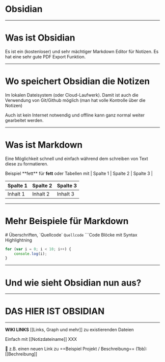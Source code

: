 # Obsidian

---
# Was ist Obsidian

Es ist ein (kostenloser) und sehr mächtiger Markdown Editor für Notizen.
Es hat eine sehr gute PDF Export Funktion.

---
# Wo speichert Obsidian die Notizen

Im lokalen Dateisystem (oder Cloud-Laufwerk).
Damit ist auch die Verwendung von Git/Github möglich (man hat volle Kontrolle über die Notizen)

Auch ist kein Internet notwendig und offline kann ganz normal weiter gearbeitet werden.

---
# Was ist Markdown

Eine Möglichkeit schnell und einfach während dem schreiben von Text diese zu formatieren.

Beispiel \*\*fett\*\* für **fett** oder Tabellen mit 
\| Spalte 1 \| Spalte 2 \| Spalte 3 \|

| Spalte 1 | Spalte 2 | Spalte 3 |
| -------- | -------- | -------- |
| Inhalt 1 | Inhalt 2 | Inhalt 3 |

---
# Mehr Beispiele für Markdown

\# Überschriften, \`Quellcode\` `Quellcode`
\`\`\`Code Blöcke mit Syntax Highlightning
```js
for (var i = 0; i < 10; i++) {
    console.log(i);
}
```

---
# Und wie sieht Obsidian nun aus?

---
# DAS HIER IST OBSIDIAN

---

**WIKI LINKS**
[[Links, Graph und mehr]] zu existierenden Dateien

Einfach mit \[\[Notizdateiname\]\] XXX

🔴 z.B. einen neuen Link zu ==Beispiel Projekt / Beschreibung== (1bb): [[Bechreibung]]

